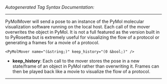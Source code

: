 _Autogenerated Tag Syntax Documentation:_

---
PyMolMover will send a pose to an instance of the PyMol molecular visualization software running on the local host. Each call of the mover overwrites the object in PyMol. It is not a full featured as the version built in to PyRosetta but is extremely useful for visualizing the flow of a protocol or generating a frames for a movie of a protocol.

```
<PyMolMover name="(&string;)" keep_history="(0 &bool;)" />
```

-   **keep_history**: Each call to the mover stores the pose in a new state/frame of an object in PyMol rather than overwriting it. Frames can then be played back like a movie to visualize the flow of a protocol.

---
